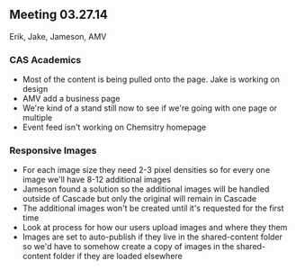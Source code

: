 ## Meeting 03.27.14
Erik, Jake, Jameson, AMV

### CAS Academics
* Most of the content is being pulled onto the page. Jake is working on design 
* AMV add a business page
* We're kind of a stand still now to see if we're going with one page or multiple
* Event feed isn't working on Chemsitry homepage

### Responsive Images
* For each image size they need 2-3 pixel densities so for every one image we'll have 8-12 additional images
* Jameson found a solution so the additional images will be handled outside of Cascade but only the original will remain in Cascade
* The additional images won't be created until it's requested for the first time
* Look at process for how our users upload images and where they them
* Images are set to auto-publish if they live in the shared-content folder so we'd have to somehow create a copy of images in the shared-content folder if they are loaded elsewhere 
